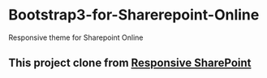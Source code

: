 # Bootstrap3-for-Sharerepoint-Online
Responsive theme for Sharepoint Online

## This project clone from [Responsive SharePoint](https://responsivesharepoint.codeplex.com/)
